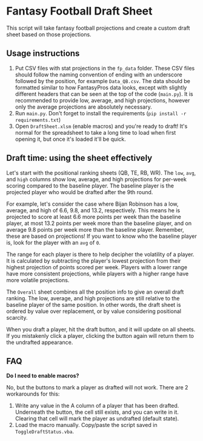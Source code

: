 # Fantasy Football Draft Sheet

This script will take fantasy football projections and create
a custom draft sheet based on those projections.

## Usage instructions

1. Put CSV files with stat projections in the `fp_data` folder.
   These CSV files should follow the naming convention of ending
   with an underscore followed by the position, for example `Data_QB.csv`.
   The data should be formatted similar to how FantasyPros data looks,
   except with slightly different headers that can be seen at the top
   of the code (`main.py`). It is recommended to provide low, average, and 
   high projections, however only the average projections are absolutely necessary.
2. Run `main.py`. Don't forget to install the requirements 
   (`pip install -r requirements.txt`)
3. Open `DraftSheet.xlsm` (enable macros) and you're ready to draft!
   It's normal for the spreadsheet to take a long time to load when
   first opening it, but once it's loaded it'll be quick.

## Draft time: using the sheet effectively

Let's start with the positional ranking sheets (QB, TE, RB, WR).
The `low`, `avg`, and `high` columns show low, average, and high projections
for per-week scoring compared to the baseline player. The baseline player
is the projected player who would be drafted after the 9th round. 

For example, let's consider the case where Bijan Robinson has a 
low, average, and high of 6.6, 9.8, and 13.2, respectively.
This means he is projected to score at least 6.6 more points per week than
the baseline player, at most 13.2 points per week more than the baseline
player, and on average 9.8 points per week more than the baseline player.
Remember, these are based on projections! If you want to know who the
baseline player is, look for the player with an `avg` of `0`.

The range for each player is there to help decipher the volatility of a player.
It is calculated by subtracting the player's lowest projection from their highest
projection of points scored per week. Players with a lower range have more
consistent projections, while players with a higher range have more volatile
projections. 

The `Overall` sheet combines all the position info to give an overall draft
ranking. The low, average, and high projections are still relative to the baseline
player of the same position. In other words, the draft sheet is ordered by value over
replacement, or by value considering positional scarcity. 

When you draft a player, hit the draft button, and it will update on all sheets.
If you mistakenly click a player, clicking the button again will return them to
the undrafted appearance. 

## FAQ

**Do I need to enable macros?**

No, but the buttons to mark a player as drafted will not work.
There are 2 workarounds for this:
1. Write any value in the A column of a player that has been drafted.
   Underneath the button, the cell still exists, and you can write in it.
   Clearing that cell will mark the player as undrafted (default state).
2. Load the macro manually. Copy/paste the script saved in `ToggleDraftStatus.vba`.

